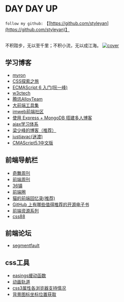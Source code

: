 # DAY DAY UP

`follow my github:` 【[https://github.com/styleyan](https://github.com/styleyan)】<br><br>


不积跬步，无以至千里；不积小流，无以成江海。
[![cover](http://omwzduhx0.bkt.clouddn.com/cover_thumbnail.jpg)](http://omwzduhx0.bkt.clouddn.com/cover_thumbnail.jpg)

## 学习博客
- [myron](http://www.myronliu.com/)
- [CSS探索之旅](http://blog.doyoe.com/)
- [ECMAScript 6 入门(阮一峰)](http://es6.ruanyifeng.com/)
- [w3ctech](https://www.w3ctech.com/)
- [腾讯AlloyTeam](http://www.alloyteam.com/)
- [大前端工具集](http://www.fefork.com/fetool/)
- [imweb前端社区](http://imweb.io/)
- [使用 Express + MongoDB 搭建多人博客](https://maninboat.gitbooks.io/n-blog/content/)
- [ajax学习体系](http://louiszhai.github.io/2016/11/02/ajax/)
- [梁少峰的博客（推荐）](https://github.com/youngwind/blog)
- [justjavac(迷渡)](http://justjavac.com/)
- [CMAScript5.1中文版](http://yanhaijing.com/es5/#null)


## 前端导航栏
- [奇舞周刊](http://www.kancloud.cn/weekly/www-75team/186824)
- [前端周刊](http://www.feweekly.com/)
- [36镇](http://www.36zhen.com/t?id=2549)
- [前端圈](http://sentsin.com/daohang/)
- [猫的前端回忆录(推荐)](https://github.com/windiest/Front-end-tutorial)
- [GitHub 上有哪些值得推荐的开源电子书](https://www.zhihu.com/question/38836382/answer/79794319?hmsr=toutiao.io&utm_medium=toutiao.io&utm_source=toutiao.io)
- [前端资源系列](https://segmentfault.com/a/1190000007062464)
- [css88](http://www.css88.com/)


## 前端论坛
- [segmentfault](https://segmentfault.com/)


## css工具
- [easings缓动函数](http://easings.net/zh-cn)
- [动画轨道](http://jeremyckahn.github.io/stylie/)
- [css3属性各浏览器支持情况](http://caniuse.com/#search=search)
- [背景图标坐标位置获取](http://www.spritecow.com/)
